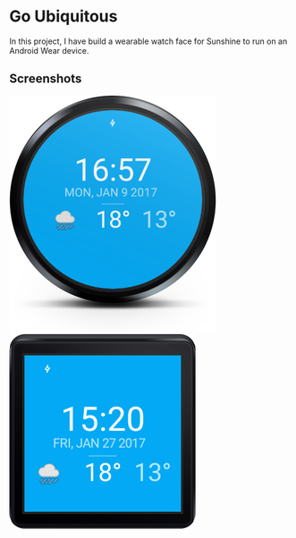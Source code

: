 # Go Ubiquitous
In this project, I have build a wearable watch face for Sunshine to run on an Android Wear device.

## Screenshots

<img src=https://github.com/therajanmaurya/Go-Ubiquitous/raw/master/screenshots/round.png/>
<br/>
<img src=https://github.com/therajanmaurya/Go-Ubiquitous/raw/master/screenshots/square.png/>
